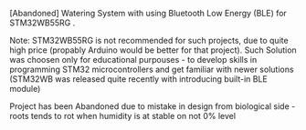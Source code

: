[Abandoned] Watering System with using Bluetooth Low Energy (BLE) for 
STM32WB55RG .

Note: STM32WB55RG is not recommended for such projects, due to quite 
high price (propably Arduino would be better for that project).
Such Solution was choosen only for educational purpouses - 
to develop skills in programming STM32 microcontrollers and get familiar 
with newer solutions (STM32WB was released quite recently with 
introducing built-in BLE module)

Project has been Abandoned due to mistake in design from biological side - roots tends to rot when humidity is at stable on not 0% level
